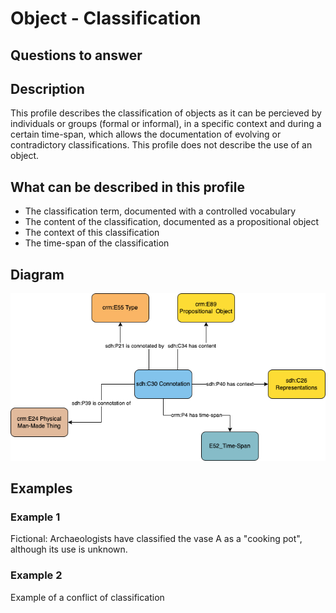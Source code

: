 # Object - Classification

## Questions to answer

## Description

This profile describes the classification of objects as it can be percieved by individuals or groups (formal or informal), in a specific context and during a certain time-span, which allows the documentation of evolving or contradictory classifications.
This profile does not describe the use of an object.

## What can be described in this profile

- The classification term, documented with a controlled vocabulary
- The content of the classification, documented as a propositional object
- The context of this classification
- The time-span of the classification

## Diagram

![Alt text](Diagrams/GV_Profile_Object-Classification.drawio.png)

## Examples

### Example 1

Fictional: Archaeologists have classified the vase A as a "cooking pot", although its use is unknown.

### Example 2

Example of a conflict of classification
